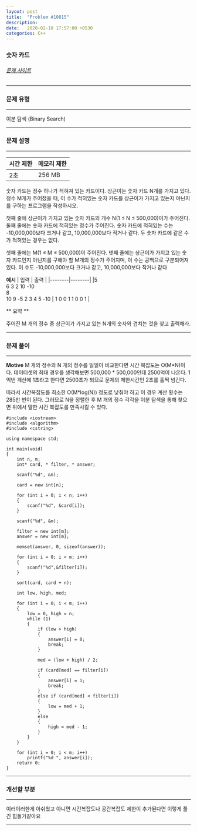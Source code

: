 ```yaml
---
layout: post
title:  "Problem #10815"
description:
date:   2020-02-18 17:57:00 +0530
categories: C++
---
```


### 숫자 카드
###### [문제 사이트](https://www.acmicpc.net/problem/10815)

- - -

### 문제 유형

- - -

이분 탐색 (Binary Search)

- - -

### 문제 설명

- - -

| 시간 제한 | 메모리 제한 |
|--------|--------|
|    2초    |   256 MB     |

숫자 카드는 정수 하나가 적혀져 있는 카드이다. 상근이는 숫자 카드 N개를 가지고 있다. 정수 M개가 주어졌을 때, 이 수가 적혀있는 숫자 카드를 상근이가 가지고 있는지 아닌지를 구하는 프로그램을 작성하시오.

첫째 줄에 상근이가 가지고 있는 숫자 카드의 개수 N(1 ≤ N ≤ 500,000)이가 주어진다. 둘째 줄에는 숫자 카드에 적혀있는 정수가 주어진다. 숫자 카드에 적혀있는 수는 -10,000,000보다 크거나 같고, 10,000,000보다 작거나 같다. 두 숫자 카드에 같은 수가 적혀있는 경우는 없다.

셋째 줄에는 M(1 ≤ M ≤ 500,000)이 주어진다. 넷째 줄에는 상근이가 가지고 있는 숫자 카드인지 아닌지를 구해야 할 M개의 정수가 주어지며, 이 수는 공백으로 구분되어져 있다. 이 수도 -10,000,000보다 크거나 같고, 10,000,000보다 작거나 같다

**예시**
| 입력 | 출력 |
|--------|--------|
|5<br>6 3 2 10 -10<br>8<br>10 9 -5 2 3 4 5 -10        |   1 0 0 1 1 0 0 1     |

** 요약 **

주어진 M 개의 정수 중 상근이가 가지고 있는 N개의 숫자와 겹치는 것을 찾고 출력해라.

- - -

### 문제 풀이

- - -

**Motive**
M 개의 정수와 N 개의 정수를 일일이 비교한다면 시간 복잡도는 O(M*N)이다. 데이터셋의 최대 경우를 생각해보면 500,000 * 500,000인데 2500억이 나온다. 1억번 계산에 1초라고 한다면 2500초가 되므로 문제의 제한시간인 2초를 훌쩍 넘긴다.

따라서 시간복잡도를 최소한 O(M*log(N)) 정도로 낮춰야 하고 이 경우 계산 횟수는 285만 번이 된다. 그러므로 N을 정렬한 후 M 개의 정수 각각을 이분 탐색을 통해 찾으면 위에서 말한 시간 복잡도를 만족시킬 수 있다.

```
#include <iostream>
#include <algorithm>
#include <cstring>

using namespace std;

int main(void)
{
	int n, m;
	int* card, * filter, * answer;

	scanf("%d", &n);

	card = new int[n];

	for (int i = 0; i < n; i++)
	{
		scanf("%d", &card[i]);
	}

	scanf("%d", &m);

	filter = new int[m];
	answer = new int[m];

	memset(answer, 0, sizeof(answer));

	for (int i = 0; i < m; i++)
	{
		scanf("%d",&filter[i]);
	}

	sort(card, card + n);

	int low, high, med;

	for (int i = 0; i < m; i++)
	{
		low = 0, high = n;
		while (1)
		{
			if (low > high)
			{
				answer[i] = 0;
				break;
			}

			med = (low + high) / 2;

			if (card[med] == filter[i])
			{
				answer[i] = 1;
				break;
			}
			else if (card[med] < filter[i])
			{
				low = med + 1;
			}
			else
			{
				high = med - 1;
			}
		}
	}

	for (int i = 0; i < m; i++)
		printf("%d ", answer[i]);
	return 0;
}
```


- - -

### 개선할 부분

- - -

이러이러한게 아쉬웠고 아니면 시간복잡도나 공간복잡도 제한이 추가된다면 이렇게 풀긴 힘들거같아요

- - -
